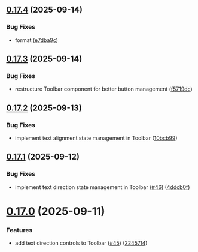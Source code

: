 ## [0.17.4](https://github.com/hackthefutureofeducation/ketabak/compare/v0.17.3...v0.17.4) (2025-09-14)


### Bug Fixes

* format ([e7dba9c](https://github.com/hackthefutureofeducation/ketabak/commit/e7dba9cde86a3eebe493a6c1e864bee9418f27fb))



## [0.17.3](https://github.com/hackthefutureofeducation/ketabak/compare/v0.17.2...v0.17.3) (2025-09-14)


### Bug Fixes

* restructure Toolbar component for better button management ([f5719dc](https://github.com/hackthefutureofeducation/ketabak/commit/f5719dcc3732b3eb8fc381ef937c8c505101e22a))



## [0.17.2](https://github.com/hackthefutureofeducation/ketabak/compare/v0.17.1...v0.17.2) (2025-09-13)


### Bug Fixes

* implement text alignment state management in Toolbar ([10bcb99](https://github.com/hackthefutureofeducation/ketabak/commit/10bcb99658fb03419cd56c61419efb4da83f0774))



## [0.17.1](https://github.com/hackthefutureofeducation/ketabak/compare/v0.17.0...v0.17.1) (2025-09-12)


### Bug Fixes

* implement text direction state management in Toolbar ([#46](https://github.com/hackthefutureofeducation/ketabak/issues/46)) ([4ddcb0f](https://github.com/hackthefutureofeducation/ketabak/commit/4ddcb0f6a7d62254322988c72c7a2fafb8605430))



# [0.17.0](https://github.com/hackthefutureofeducation/ketabak/compare/v0.16.0...v0.17.0) (2025-09-11)


### Features

* add text direction controls to Toolbar ([#45](https://github.com/hackthefutureofeducation/ketabak/issues/45)) ([22457f4](https://github.com/hackthefutureofeducation/ketabak/commit/22457f49ad87faad4466636a73c659f30ed4f8f8))



